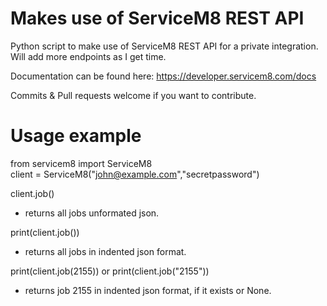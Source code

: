 # Makes use of ServiceM8 REST API
Python script to make use of ServiceM8 REST API for a private integration.
Will add more endpoints as I get time.

Documentation can be found here: https://developer.servicem8.com/docs

Commits & Pull requests welcome if you want to contribute.

# Usage example
from servicem8 import ServiceM8<br>
client = ServiceM8("john@example.com","secretpassword")

client.job()
  - returns all jobs unformated json.

print(client.job())
  - returns all jobs in indented json format.

print(client.job(2155)) or print(client.job("2155"))
  - returns job 2155 in indented json format, if it exists or None.
